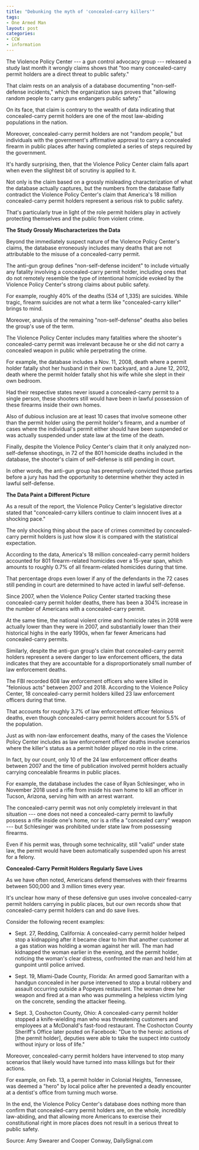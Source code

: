 ```yaml
---
title: "Debunking the myth of 'concealed-carry killers'"
tags:
- One Armed Man
layout: post
categories:
- CCW
- information
---
```


The Violence Policy Center --- a gun control advocacy group --- released a study last month it wrongly claims shows that "too many concealed-carry permit holders are a direct threat to public safety."

That claim rests on an analysis of a database documenting "non-self-defense incidents," which the organization says proves that "allowing random people to carry guns endangers public safety."

On its face, that claim is contrary to the wealth of data indicating that concealed-carry permit holders are one of the most law-abiding populations in the nation.

Moreover, concealed-carry permit holders are not "random people," but individuals with the government's affirmative approval to carry a concealed firearm in public places after having completed a series of steps required by the government.

It's hardly surprising, then, that the Violence Policy Center claim falls apart when even the slightest bit of scrutiny is applied to it.

Not only is the claim based on a grossly misleading characterization of what the database actually captures, but the numbers from the database flatly contradict the Violence Policy Center's claim that America's 18 million concealed-carry permit holders represent a serious risk to public safety.

That's particularly true in light of the role permit holders play in actively protecting themselves and the public from violent crime.

**The Study Grossly Mischaracterizes the Data**

Beyond the immediately suspect nature of the Violence Policy Center's claims, the database erroneously includes many deaths that are not attributable to the misuse of a concealed-carry permit.

The anti-gun group defines "non-self-defense incident" to include virtually any fatality involving a concealed-carry permit holder, including ones that do not remotely resemble the type of intentional homicide evoked by the Violence Policy Center's strong claims about public safety.

For example, roughly 40% of the deaths (534 of 1,335) are suicides. While tragic, firearm suicides are not what a term like "concealed-carry killer" brings to mind.

Moreover, analysis of the remaining "non-self-defense" deaths also belies the group's use of the term.

The Violence Policy Center includes many fatalities where the shooter's concealed-carry permit was irrelevant because he or she did not carry a concealed weapon in public while perpetrating the crime.

For example, the database includes a Nov. 11, 2008, death where a permit holder fatally shot her husband in their own backyard, and a June 12, 2012, death where the permit holder fatally shot his wife while she slept in their own bedroom.

Had their respective states never issued a concealed-carry permit to a single person, these shooters still would have been in lawful possession of these firearms inside their own homes.

Also of dubious inclusion are at least 10 cases that involve someone other than the permit holder using the permit holder's firearm, and a number of cases where the individual's permit either should have been suspended or was actually suspended under state law at the time of the death.

Finally, despite the Violence Policy Center's claim that it only analyzed non-self-defense shootings, in 72 of the 801 homicide deaths included in the database, the shooter's claim of self-defense is still pending in court.

In other words, the anti-gun group has preemptively convicted those parties before a jury has had the opportunity to determine whether they acted in lawful self-defense.

**The Data Paint a Different Picture**

As a result of the report, the Violence Policy Center's legislative director stated that "concealed-carry killers continue to claim innocent lives at a shocking pace."

The only shocking thing about the pace of crimes committed by concealed-carry permit holders is just how slow it is compared with the statistical expectation.

According to the data, America's 18 million concealed-carry permit holders accounted for 801 firearm-related homicides over a 15-year span, which amounts to roughly 0.7% of all firearm-related homicides during that time.

That percentage drops even lower if any of the defendants in the 72 cases still pending in court are determined to have acted in lawful self-defense.

Since 2007, when the Violence Policy Center started tracking these concealed-carry permit holder deaths, there has been a 304% increase in the number of Americans with a concealed-carry permit.

At the same time, the national violent crime and homicide rates in 2018 were actually lower than they were in 2007, and substantially lower than their historical highs in the early 1990s, when far fewer Americans had concealed-carry permits.

Similarly, despite the anti-gun group's claim that concealed-carry permit holders represent a severe danger to law enforcement officers, the data indicates that they are accountable for a disproportionately small number of law enforcement deaths.

The FBI recorded 608 law enforcement officers who were killed in "felonious acts" between 2007 and 2018. According to the Violence Policy Center, 18 concealed-carry permit holders killed 23 law enforcement officers during that time.

That accounts for roughly 3.7% of law enforcement officer felonious deaths, even though concealed-carry permit holders account for 5.5% of the population.

Just as with non-law enforcement deaths, many of the cases the Violence Policy Center includes as law enforcement officer deaths involve scenarios where the killer's status as a permit holder played no role in the crime.

In fact, by our count, only 10 of the 24 law enforcement officer deaths between 2007 and the time of publication involved permit holders actually carrying concealable firearms in public places.

For example, the database includes the case of Ryan Schlesinger, who in November 2018 used a rifle from inside his own home to kill an officer in Tucson, Arizona, serving him with an arrest warrant.

The concealed-carry permit was not only completely irrelevant in that situation --- one does not need a concealed-carry permit to lawfully possess a rifle inside one's home, nor is a rifle a "concealed carry" weapon --- but Schlesinger was prohibited under state law from possessing firearms.

Even if his permit was, through some technicality, still "valid" under state law, the permit would have been automatically suspended upon his arrest for a felony.

**Concealed-Carry Permit Holders Regularly Save Lives**

As we have often noted, Americans defend themselves with their firearms between 500,000 and 3 million times every year.

It's unclear how many of these defensive gun uses involve concealed-carry permit holders carrying in public places, but our own records show that concealed-carry permit holders can and do save lives.

Consider the following recent examples:

- Sept. 27, Redding, California: A concealed-carry permit holder helped stop a kidnapping after it became clear to him that another customer at a gas station was holding a woman against her will. The man had kidnapped the woman earlier in the evening, and the permit holder, noticing the woman's clear distress, confronted the man and held him at gunpoint until police arrived.

- Sept. 19, Miami-Dade County, Florida: An armed good Samaritan with a handgun concealed in her purse intervened to stop a brutal robbery and assault occurring outside a Popeyes restaurant. The woman drew her weapon and fired at a man who was pummeling a helpless victim lying on the concrete, sending the attacker fleeing.

- Sept. 3, Coshocton County, Ohio: A concealed-carry permit holder stopped a knife-wielding man who was threatening customers and employees at a McDonald's fast-food restaurant. The Coshocton County Sheriff's Office later posted on Facebook: "Due to the heroic actions of [the permit holder], deputies were able to take the suspect into custody without injury or loss of life."

 Moreover, concealed-carry permit holders have intervened to stop many scenarios that likely would have turned into mass killings but for their actions.

For example, on Feb. 13, a permit holder in Colonial Heights, Tennessee, was deemed a "hero" by local police after he prevented a deadly encounter at a dentist's office from turning much worse.

In the end, the Violence Policy Center's database does nothing more than confirm that concealed-carry permit holders are, on the whole, incredibly law-abiding, and that allowing more Americans to exercise their constitutional right in more places does not result in a serious threat to public safety.

Source: Amy Swearer and Cooper Conway, DailySignal.com
